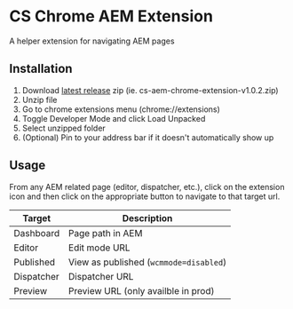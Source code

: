 # CS Chrome AEM Extension

A helper extension for navigating AEM pages

## Installation

1. Download [latest release](https://github.com/dchoi87/cs-aem-chrome-extension/releases) zip (ie. cs-aem-chrome-extension-v1.0.2.zip)
2. Unzip file
3. Go to chrome extensions menu (chrome://extensions)
4. Toggle Developer Mode and click Load Unpacked
5. Select unzipped folder
6. (Optional) Pin to your address bar if it doesn't automatically show up

## Usage

From any AEM related page (editor, dispatcher, etc.), click on the extension icon and then click on the appropriate button to navigate to that target url.

| Target     | Description                            |
| ---------- | -------------------------------------- |
| Dashboard  | Page path in AEM                       |
| Editor     | Edit mode URL                          |
| Published  | View as published (`wcmmode=disabled`) |
| Dispatcher | Dispatcher URL                         |
| Preview    | Preview URL (only availble in prod)    |
